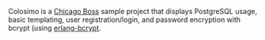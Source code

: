 Colosimo is a [Chicago Boss](http://www.chicagoboss.org) sample project that displays PostgreSQL usage, basic templating, user registration/login, and password encryption with bcrypt (using [erlang-bcrypt](https://github.com/mrinalwadhwa/erlang-bcrypt).
